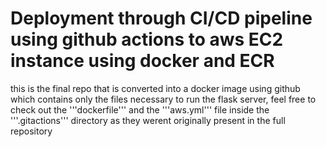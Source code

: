 # Deployment through CI/CD pipeline using github actions to aws EC2 instance using docker and ECR

this is the final repo that is converted into a docker image using github which contains only the files necessary to run the flask server, feel free to check out the '''dockerfile''' and the '''aws.yml''' file inside the '''.gitactions''' directory as they werent originally present in the full repository
